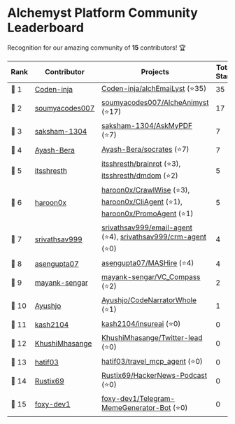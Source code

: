 
# Alchemyst Platform Community Leaderboard

Recognition for our amazing community of **15** contributors! 🏆

| **Rank** | **Contributor** | **Projects** | **Total Stars** |
| -------------- | -------------- | ------------ | --------------- |
| 🥇 1 | [Coden-inja](https://github.com/Coden-inja) | [Coden-inja/alchEmaiLyst](https://github.com/Coden-inja/alchEmaiLyst) (⭐35) | 35 |
| 🥈 2 | [soumyacodes007](https://github.com/soumyacodes007) | [soumyacodes007/AlcheAnimyst](https://github.com/soumyacodes007/AlcheAnimyst) (⭐17) | 17 |
| 🥉 3 | [saksham-1304](https://github.com/saksham-1304) | [saksham-1304/AskMyPDF](https://github.com/saksham-1304/AskMyPDF) (⭐7) | 7 |
| 🌟 4 | [Ayash-Bera](https://github.com/Ayash-Bera) | [Ayash-Bera/socrates](https://github.com/Ayash-Bera/socrates) (⭐7) | 7 |
| 🌟 5 | [itsshresth](https://github.com/itsshresth) | [itsshresth/brainrot](https://github.com/itsshresth/brainrot) (⭐3), [itsshresth/dmdom](https://github.com/itsshresth/dmdom) (⭐2) | 5 |
| 🌟 6 | [haroon0x](https://github.com/haroon0x) | [haroon0x/CrawlWise](https://github.com/haroon0x/CrawlWise) (⭐3), [haroon0x/CliAgent](https://github.com/haroon0x/CliAgent) (⭐1), [haroon0x/PromoAgent](https://github.com/haroon0x/PromoAgent) (⭐1) | 5 |
| 🌟 7 | [srivathsav999](https://github.com/srivathsav999) | [srivathsav999/email-agent](https://github.com/srivathsav999/email-agent) (⭐4), [srivathsav999/crm-agent](https://github.com/srivathsav999/crm-agent) (⭐0) | 4 |
| 🌟 8 | [asengupta07](https://github.com/asengupta07) | [asengupta07/MASHire](https://github.com/asengupta07/MASHire) (⭐4) | 4 |
| 🌟 9 | [mayank-sengar](https://github.com/mayank-sengar) | [mayank-sengar/VC_Compass](https://github.com/mayank-sengar/VC_Compass) (⭐2) | 2 |
| 🌟 10 | [Ayushjo](https://github.com/Ayushjo) | [Ayushjo/CodeNarratorWhole](https://github.com/Ayushjo/CodeNarratorWhole) (⭐1) | 1 |
| 🌟 11 | [kash2104](https://github.com/kash2104) | [kash2104/insureai](https://github.com/kash2104/insureai) (⭐0) | 0 |
| 🌟 12 | [KhushiMhasange](https://github.com/KhushiMhasange) | [KhushiMhasange/Twitter-lead](https://github.com/KhushiMhasange/Twitter-lead) (⭐0) | 0 |
| 🌟 13 | [hatif03](https://github.com/hatif03) | [hatif03/travel_mcp_agent](https://github.com/hatif03/travel_mcp_agent) (⭐0) | 0 |
| 🌟 14 | [Rustix69](https://github.com/Rustix69) | [Rustix69/HackerNews-Podcast](https://github.com/Rustix69/HackerNews-Podcast) (⭐0) | 0 |
| 🌟 15 | [foxy-dev1](https://github.com/foxy-dev1) | [foxy-dev1/Telegram-MemeGenerator-Bot](https://github.com/foxy-dev1/Telegram-MemeGenerator-Bot) (⭐0) | 0 |

